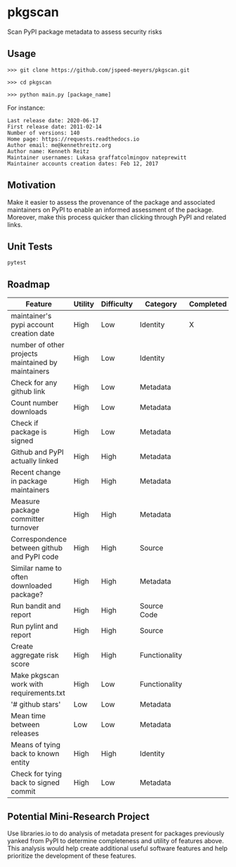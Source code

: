 # pkgscan
Scan PyPI package metadata to assess security risks

## Usage
`>>> git clone https://github.com/jspeed-meyers/pkgscan.git`

`>>> cd pkgscan`

`>>> python main.py [package_name]`

For instance:

```>>> python main.py requests
Last release date: 2020-06-17
First release date: 2011-02-14
Number of versions: 140
Home page: https://requests.readthedocs.io
Author email: me@kennethreitz.org
Author name: Kenneth Reitz
Maintainer usernames: Lukasa graffatcolmingov nateprewitt
Maintainer accounts creation dates: Feb 12, 2017
```


## Motivation
Make it easier to assess the provenance of the package and associated maintainers
on PyPI to enable an informed assessment of the package. Moreover, make this
process quicker than clicking through PyPI and related links.

## Unit Tests
`pytest`

## Roadmap

Feature | Utility | Difficulty | Category | Completed
--------------- | --------------- | --------------- | --------------- | ---------------
maintainer's pypi account creation date | High | Low | Identity | X
number of other projects maintained by maintainers | High | Low | Identity |
Check for any github link | High | Low | Metadata |
Count number downloads | High | Low | Metadata |
Check if package is signed | High | Low | Metadata |
Github and PyPI actually linked | High | High | Metadata |
Recent change in package maintainers | High | High | Metadata |
Measure package committer turnover | High | High | Metadata |
Correspondence between github and PyPI code | High | High | Source  |
Similar name to often downloaded package? | High | High | Metadata |
Run bandit and report | High | High | Source Code |
Run pylint and report | High | High | Source  |
Create aggregate risk score | High | High | Functionality |
Make pkgscan work with requirements.txt | High | Low | Functionality |
'# github stars' | Low | Low | Metadata |
Mean time between releases | Low | Low | Metadata |
Means of tying back to known entity | High | High | Identity |
Check for tying back to signed commit | High | Low | Metadata |

## Potential Mini-Research Project
Use libraries.io to do analysis of metadata present for packages previously
yanked from PyPI to determine completeness and utility of features above. This
analysis would help create additional useful software features and help prioritize
the development of these features.
